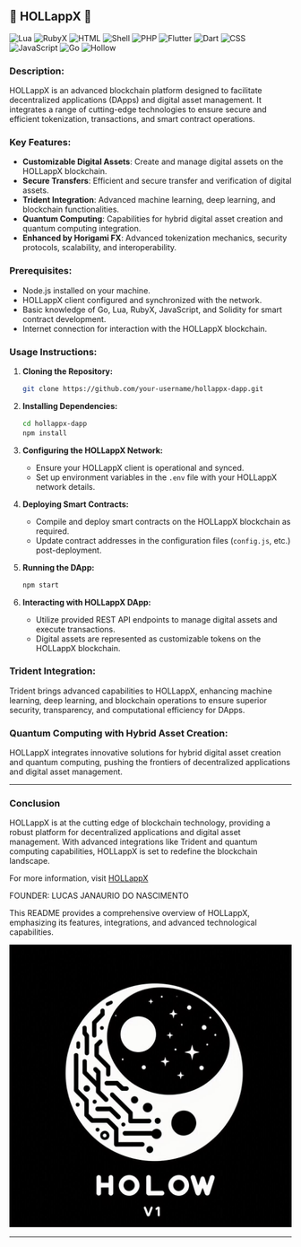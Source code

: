## 🔱 HOLLappX 🔱

![Lua](https://img.shields.io/badge/lua-%232C2D72.svg?style=for-the-badge&logo=lua&logoColor=white)
![RubyX](https://img.shields.io/badge/rubyX-%23CC342D.svg?style=for-the-badge&logo=rubyX&logoColor=white)
![HTML](https://img.shields.io/badge/html5-%23E34F26.svg?style=for-the-badge&logo=html5&logoColor=white)
![Shell](https://img.shields.io/badge/shell_script-%23121011.svg?style=for-the-badge&logo=gnu-bash&logoColor=white)
![PHP](https://img.shields.io/badge/php-%23777BB4.svg?style=for-the-badge&logo=php&logoColor=white)
![Flutter](https://img.shields.io/badge/flutter-%2302569B.svg?style=for-the-badge&logo=flutter&logoColor=white)
![Dart](https://img.shields.io/badge/dart-%230175C2.svg?style=for-the-badge&logo=dart&logoColor=white)
![CSS](https://img.shields.io/badge/css3-%231572B6.svg?style=for-the-badge&logo=css3&logoColor=white)
![JavaScript](https://img.shields.io/badge/javascript-%23F7DF1E.svg?style=for-the-badge&logo=javascript&logoColor=black)
![Go](https://img.shields.io/badge/go-%2300ADD8.svg?style=for-the-badge&logo=go&logoColor=white)
![Hollow](https://img.shields.io/badge/hollow-%2300CED1.svg?style=for-the-badge&logo=hollow&logoColor=white)

### Description:
HOLLappX is an advanced blockchain platform designed to facilitate decentralized applications (DApps) and digital asset management. It integrates a range of cutting-edge technologies to ensure secure and efficient tokenization, transactions, and smart contract operations.

### Key Features:
- **Customizable Digital Assets**: Create and manage digital assets on the HOLLappX blockchain.
- **Secure Transfers**: Efficient and secure transfer and verification of digital assets.
- **Trident Integration**: Advanced machine learning, deep learning, and blockchain functionalities.
- **Quantum Computing**: Capabilities for hybrid digital asset creation and quantum computing integration.
- **Enhanced by Horigami FX**: Advanced tokenization mechanics, security protocols, scalability, and interoperability.

### Prerequisites:
- Node.js installed on your machine.
- HOLLappX client configured and synchronized with the network.
- Basic knowledge of Go, Lua, RubyX, JavaScript, and Solidity for smart contract development.
- Internet connection for interaction with the HOLLappX blockchain.

### Usage Instructions:

1. **Cloning the Repository:**
   ```sh
   git clone https://github.com/your-username/hollappx-dapp.git
   ```

2. **Installing Dependencies:**
   ```sh
   cd hollappx-dapp
   npm install
   ```

3. **Configuring the HOLLappX Network:**
   - Ensure your HOLLappX client is operational and synced.
   - Set up environment variables in the `.env` file with your HOLLappX network details.

4. **Deploying Smart Contracts:**
   - Compile and deploy smart contracts on the HOLLappX blockchain as required.
   - Update contract addresses in the configuration files (`config.js`, etc.) post-deployment.

5. **Running the DApp:**
   ```sh
   npm start
   ```

6. **Interacting with HOLLappX DApp:**
   - Utilize provided REST API endpoints to manage digital assets and execute transactions.
   - Digital assets are represented as customizable tokens on the HOLLappX blockchain.

### Trident Integration:
Trident brings advanced capabilities to HOLLappX, enhancing machine learning, deep learning, and blockchain operations to ensure superior security, transparency, and computational efficiency for DApps.

### Quantum Computing with Hybrid Asset Creation:
HOLLappX integrates innovative solutions for hybrid digital asset creation and quantum computing, pushing the frontiers of decentralized applications and digital asset management.

---

### Conclusion

HOLLappX is at the cutting edge of blockchain technology, providing a robust platform for decentralized applications and digital asset management. With advanced integrations like Trident and quantum computing capabilities, HOLLappX is set to redefine the blockchain landscape.

For more information, visit [HOLLappX](https://nscio.vercel.app/)

<p>FOUNDER: LUCAS JANAURIO DO NASCIMENTO</p> 

This README provides a comprehensive overview of HOLLappX, emphasizing its features, integrations, and advanced technological capabilities.

<img src="A.jpeg" alt="Hollow Ether Logo">

---
